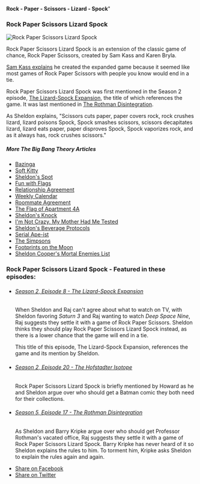 

 **Rock - Paper - Scissors - Lizard - Spock**"
    
   
 <section id="main-content-area" class="main-content"> 


<div id="adZone_topHorizontal">
<style>
              .adslot_topHorizontal { display:inline-block; width: 320px; height: 50px; }
              @media (min-width:468px) and (max-width:728px) { .adslot_topHorizontal { width: 468px !important; height: 60px !important; } }
              @media (min-width:728px) and (max-width:920px) { .adslot_topHorizontal { width: 728px !important; height: 90px !important; } }
                              @media (min-width:920px) { .adslot_topHorizontal { display: none !important; } }
                          </style>
<script async="" src="//pagead2.googlesyndication.com/pagead/js/adsbygoogle.js"></script>

<ins class="adsbygoogle adslot_topHorizontal" style="display:block" data-ad-client="ca-pub-4095752333277848" data-ad-slot="3229521243" data-ad-format="auto" data-adsbygoogle-status="done"></ins>
<script>
            (adsbygoogle = window.adsbygoogle || []).push({});
            </script>
</div>

<div class="standard_box textBlock"> <h3>Rock Paper Scissors Lizard Spock</h3><p><img class="imgFloat" src="https://the-big-bang-theory.com/images/uploads/7/th_91035b831e518b169ab.png" alt="Rock Paper Scissors Lizard Spock" border="0"></p>
<p><span class="etitle">Rock Paper Scissors Lizard Spock</span> is an extension of the classic game of chance, Rock Paper Scissors, created by Sam Kass and Karen Bryla.</p>
<p><a href="http://www.samkass.com/theories/RPSSL.html" target="_blank" rel="noopener">Sam Kass explains</a> he created the expanded game because it seemed like most games of Rock Paper Scissors with people you know would end in a tie.</p>
<p>Rock Paper Scissors Lizard Spock was first mentioned in the Season 2 episode, <a href="https://the-big-bang-theory.com/episodeguide/episode/208/The-Lizard-Spock-Expansion/">The Lizard-Spock Expansion</a>, the title of which references the game. It was last mentioned in <a href="https://the-big-bang-theory.com/episodeguide/episode/517/The-Rothman-Disintegration/">The Rothman Disintegration</a>.</p>
<p>As Sheldon explains, "Scissors cuts paper, paper covers rock, rock crushes lizard, lizard poisons Spock, Spock smashes scissors, scissors decapitates lizard, lizard eats paper, paper disproves Spock, Spock vaporizes rock, and as it always has, rock crushes scissors."</p><div class="spacer"></div></div><div class="wikiCloud"><h5>More The Big Bang Theory Articles</h5><ul><li><a href="/bazinga/">Bazinga</a></li><li><a href="/soft_kitty/">Soft Kitty</a></li><li><a href="/sheldons_spot/">Sheldon's Spot</a></li><li><a href="/fun_with_flags/">Fun with Flags</a></li><li><a href="/relationship_agreement/">Relationship Agreement</a></li><li><a href="/weekly_calendar/">Weekly Calendar</a></li><li><a href="/roommate_agreement/">Roommate Agreement</a></li><li><a href="/apartment_flag/">The Flag of Apartment 4A</a></li><li><a href="/sheldons_knock/">Sheldon's Knock</a></li><li><a href="/not_crazy/">I'm Not Crazy. My Mother Had Me Tested</a></li><li><a href="/sheldons_beverage_protocols/">Sheldon's Beverage Protocols</a></li><li><a href="/serial_apeist/">Serial Ape-ist</a></li><li><a href="/the_simpsons/">The Simpsons</a></li><li><a href="/footprints-on-the-moon/">Footprints on the Moon</a></li><li><a href="/sheldons_mortal_enemies/">Sheldon Cooper's Mortal Enemies List</a></li></ul></div>
<div class="standard_box" id="notes">
<h3>Rock Paper Scissors Lizard Spock - Featured in these episodes:</h3>
<ul>
<li>
<h6><a href="/episodeguide/episode/208/The-Lizard-Spock-Expansion/">Season 2, Episode 8 - The Lizard-Spock Expansion</a></h6>
<p>When Sheldon and Raj can't agree about what to watch on TV, with Sheldon favoring <em>Saturn 3</em> and Raj wanting to watch <em>Deep Space Nine</em>, Raj suggests they settle it with a game of Rock Paper Scissors. Sheldon thinks they should play Rock Paper Scissors Lizard Spock instead, as there is a lower chance that the game will end in a tie.</p>
<p>This title of this episode, The Lizard-Spock Expansion, references the game and its mention by Sheldon.</p> </li>
<li>
<h6><a href="/episodeguide/episode/220/The-Hofstadter-Isotope/">Season 2, Episode 20 - The Hofstadter Isotope</a></h6>
<p>Rock Paper Scissors Lizard Spock is briefly mentioned by Howard as he and Sheldon argue over who should get a Batman comic they both need for their collections.</p> </li>
<li>
<h6><a href="/episodeguide/episode/517/The-Rothman-Disintegration/">Season 5, Episode 17 - The Rothman Disintegration</a></h6>
<p>As Sheldon and Barry Kripke argue over who should get Professor Rothman's vacated office, Raj suggests they settle it with a game of Rock Paper Scissors Lizard Spock. Barry Kripke has never heard of it so Sheldon explains the rules to him. To torment him, Kripke asks Sheldon to explain the rules again and again.</p> </li>
</ul>
</div>
<ul class="social-share-btns">
<li class="facebook">
<a href="https://www.facebook.com/sharer/sharer.php?u=https%3A%2F%2Fthe-big-bang-theory.com%2Frock-paper-scissors-lizard-spock%2F%3Futm_source%3Dfacebook%26utm_medium%3Dsocial%26utm_campaign%3DpageShareButtons" target="_blank">
<i class="fab fa-facebook"></i>
<span class="share-text">Share on Facebook</span>
</a>
</li>
<li class="twitter">
<a href="https://twitter.com/intent/tweet/?text=The+Big+Bang+Theory%3A+Rock+Paper+Scissors+Lizard+Spock&amp;via=tbbtsite&amp;url=https%3A%2F%2Fthe-big-bang-theory.com%2Frock-paper-scissors-lizard-spock%2F%3Futm_source%3Dfacebook%26utm_medium%3Dsocial%26utm_campaign%3DpageShareButtons" target="_blank">
<i class="fab fa-twitter"></i>
<span class="share-text">Share on Twitter</span>
</a>
</li>
</ul>


</section>
